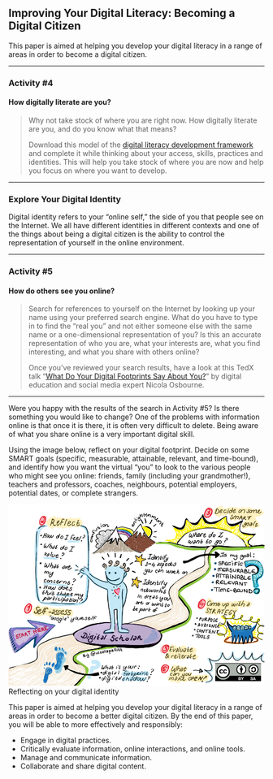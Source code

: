 ## Improving Your Digital Literacy: Becoming a Digital Citizen

This paper is aimed at helping you develop your digital literacy in a range of areas in order to become a digital citizen.

* * *

### Activity #4
#### How digitally literate are you?

> Why not take stock of where you are right now. How digitally literate are you, and do you know what that means?
>
> Download this model of the [digital literacy development framework](http://jiscdesignstudio.pbworks.com/w/file/fetch/40474958/Literacies%20development%20framework.doc) and complete it while thinking about your access, skills, practices and identities. This will help you take stock of where you are now and help you focus on where you want to develop.

* * *

### Explore Your Digital Identity

Digital identity refers to your “online self,” the side of you that people see on the Internet. We all have different identities in different contexts and one of the things about being a digital citizen is the ability to control the representation of yourself in the online environment.

* * * 

### Activity #5
#### How do others see you online?

> Search for references to yourself on the Internet by looking up your name using your preferred search engine. What do you have to type in to find the “real you” and not either someone else with the same name or a one-dimensional representation of you? Is this an accurate representation of who you are, what your interests are, what you find interesting, and what you share with others online?
>
> Once you’ve reviewed your search results, have a look at this TedX talk “[What Do Your Digital Footprints Say About You?](https://www.youtube.com/watch?v=RVX8ZSAR4OY)” by digital education and social media expert Nicola Osbourne.

* * *

Were you happy with the results of the search in Activity #5? Is there something you would like to change? One of the problems with information online is that once it is there, it is often very difficult to delete. Being aware of what you share online is a very important digital skill.

Using the image below, reflect on your digital footprint. Decide on some SMART goals (specific, measurable, attainable, relevant, and time-bound), and identify how you want the virtual “you” to look to the various people who might see you online: friends, family (including your grandmother!), teachers and professors, coaches, neighbours, potential employers, potential dates, or complete strangers.

![The journey of digital scholars in relation to online presence and networked identity](images/digital-scholar-journey-page-1.png)
Reflecting on your digital identity

This paper is aimed at helping you develop your digital literacy in a range of areas in order to become a better digital citizen. By the end of this paper, you will be able to more effectively and responsibly:

- Engage in digital practices.
- Critically evaluate information, online interactions, and online tools.
- Manage and communicate information.
- Collaborate and share digital content.
